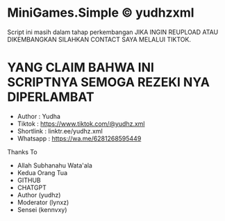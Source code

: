 # MiniGames.Simple © yudhzxml 


 Script ini masih dalam tahap perkembangan 
 JIKA INGIN REUPLOAD ATAU DIKEMBANGKAN SILAHKAN CONTACT SAYA MELALUI TIKTOK. 

# YANG CLAIM BAHWA INI SCRIPTNYA SEMOGA REZEKI NYA DIPERLAMBAT

- Author : Yudha
- Tiktok : https://www.tiktok.com/@yudhz.xml
- Shortlink : linktr.ee/yudhz.xml
- Whatsapp : https://wa.me/6281268595449
 

  
Thanks To 
- Allah Subhanahu Wata'ala
- Kedua Orang Tua
- GITHUB
- CHATGPT
- Author (yudhz)
- Moderator (lynxz)
- Sensei (kennvxy)

